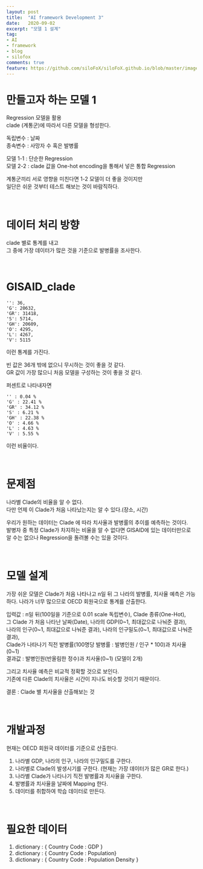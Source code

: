 ```yaml
---
layout: post
title:  "AI framework Development 3"
date:   2020-09-02
excerpt: "모델 1 설계"
tag:
- AI
- framework
- blog
- silofox
comments: true
feature: https://github.com/siloFoX/siloFoX.github.io/blob/master/images/help/help.jpg?raw=true
---
```


# 만들고자 하는 모델 1

Regression 모델을 활용<br> 
clade (계통군)에 따라서 다른 모델을 형성한다.

독립변수 : 날짜<br>
종속변수 : 사망자 수 혹은 발병률

모델 1-1 : 단순한 Regression<br>
모델 2-2 : clade 값을 One-hot encoding을 통해서 넣은 통합 Regression

계통군끼리 서로 영향을 미친다면 1-2 모델이 더 좋을 것이지만<br>
일단은 쉬운 것부터 테스트 해보는 것이 바람직하다.

<br>

# 데이터 처리 방향

clade 별로 통계를 내고<br>
그 중에 가장 데이터가 많은 것을 기준으로 발병률을 조사한다.

<br>

# GISAID_clade

```
'': 36,
'G': 20632,
'GR': 31418,
'S': 5714,
'GH': 20609,
'O': 4295,
'L': 4267,
'V': 5115
```
이런 통계를 가진다.

빈 값은 36개 밖에 없으니 무시하는 것이 좋을 것 같다.<br>
GR 값이 가장 많으니 처음 모델을 구성하는 것이 좋을 것 같다.

퍼센트로 나타내자면 
```
'' : 0.04 %
'G' : 22.41 %
'GR' : 34.12 %
'S' : 6.21 %
'GH' : 22.38 %
'O' : 4.66 %
'L' : 4.63 %
'V' : 5.55 %
```
이런 비율이다.

<br>

# 문제점

나라별 Clade의 비율을 알 수 없다.<br>
다만 언제 이 Clade가 처음 나타났는지는 알 수 있다.(장소, 시간)

우리가 원하는 데이터는 Clade 에 따라 치사율과 발병률의 추이를 예측하는 것이다.<br>
발병자 중 특정 Clade가 차지하는 비율을 알 수 없다면 GISAID에 있는 데이터만으로<br>
알 수는 없으나 Regression을 돌려볼 수는 있을 것이다.

<br>

# 모델 설계

가장 쉬운 모델은 Clade가 처음 나타나고 n일 뒤 그 나라의 발병률, 치사율 예측은 가능하다.
나라가 너무 많으므로 OECD 회원국으로 통계를 산출한다.

입력값 : n일 뒤(100일을 기준으로 0.01 scale 독립변수), Clade 종류(One-Hot),<br>
그 Clade 가 처음 나타난 날짜(Date), 나라의 GDP(0~1, 최대값으로 나눠준 결과),<br>
나라의 인구(0~1, 최대값으로 나눠준 결과), 나라의 인구밀도(0~1, 최대값으로 나눠준 결과), <br>
Clade가 나타나기 직전 발병률(100명당 발병률 : 발병인원 / 인구 * 100)과 치사율(0~1)<br>
결과값 : 발병인원(반올림한 정수)과 치사율(0~1) (모델이 2개)

그리고 치사율 예측은 비교적 정확할 것으로 보인다.<br>
기존에 다른 Clade의 치사율은 시간이 지나도 비슷할 것이기 때문이다.

결론 : Clade 별 치사율을 산출해보는 것

<br>

# 개발과정

현재는 OECD 회원국 데이터를 기준으로 산출한다.

1. 나라별 GDP, 나라의 인구, 나라의 인구밀도를 구한다.
2. 나라별로 Clade의 발생시기를 구한다. (현재는 가장 데이터가 많은 GR로 한다.)
3. 나라별 Clade가 나타나기 직전 발병률과 치사율을 구한다.
4. 발병률과 치사율을 날짜에 Mapping 한다.
5. 데이터를 취합하여 학습 데이터로 만든다.

<br>

# 필요한 데이터 

1. dictionary : { Country Code : GDP }
2. dictionary : { Country Code : Population}
3. dictionary : { Country Code : Population Density }